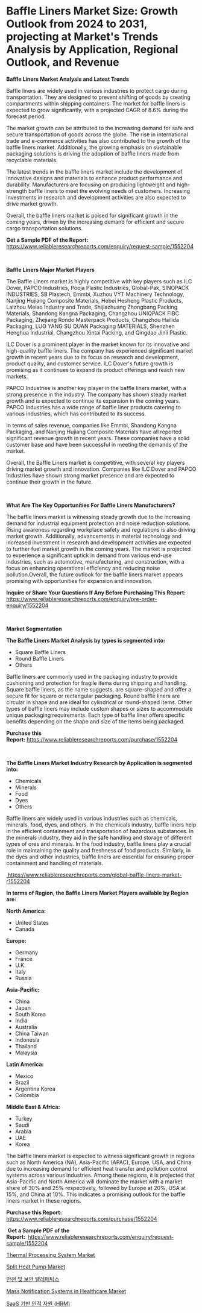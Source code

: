 <p><h1>Baffle Liners Market Size: Growth Outlook from 2024 to 2031, projecting at Market's Trends Analysis by Application, Regional Outlook, and Revenue</h1></p><p><strong>Baffle Liners Market Analysis and Latest Trends</strong></p>
<p><p>Baffle liners are widely used in various industries to protect cargo during transportation. They are designed to prevent shifting of goods by creating compartments within shipping containers. The market for baffle liners is expected to grow significantly, with a projected CAGR of 8.6% during the forecast period.</p><p>The market growth can be attributed to the increasing demand for safe and secure transportation of goods across the globe. The rise in international trade and e-commerce activities has also contributed to the growth of the baffle liners market. Additionally, the growing emphasis on sustainable packaging solutions is driving the adoption of baffle liners made from recyclable materials.</p><p>The latest trends in the baffle liners market include the development of innovative designs and materials to enhance product performance and durability. Manufacturers are focusing on producing lightweight and high-strength baffle liners to meet the evolving needs of customers. Increasing investments in research and development activities are also expected to drive market growth.</p><p>Overall, the baffle liners market is poised for significant growth in the coming years, driven by the increasing demand for efficient and secure cargo transportation solutions.</p></p>
<p><strong>Get a Sample PDF of the Report:&nbsp;</strong> <a href="https://www.reliableresearchreports.com/enquiry/request-sample/1552204">https://www.reliableresearchreports.com/enquiry/request-sample/1552204</a></p>
<p>&nbsp;</p>
<p><strong>Baffle Liners Major Market Players</strong></p>
<p><p>The Baffle Liners market is highly competitive with key players such as ILC Dover, PAPCO Industries, Pooja Plastic Industries, Global-Pak, SINOPACK INDUSTRIES, SB Plastech, Emmbi, Xuzhou VYT Machinery Technology, Nanjing Hujiang Composite Materials, Hebei Hesheng Plastic Products, Laizhou Meiao Industry and Trade, Shijiazhuang Zhongbang Packing Materials, Shandong Kangna Packaging, Changzhou UNIQPACK FIBC Packaging, Zhejiang Rondo Masterpack Products, Changzhou Hailida Packaging, LUO YANG SU QUAN Packaging MATERIALS, Shenzhen Henghua Industrial, Changzhou Xintai Packing, and Qingdao Jinli Plastic.</p><p>ILC Dover is a prominent player in the market known for its innovative and high-quality baffle liners. The company has experienced significant market growth in recent years due to its focus on research and development, product quality, and customer service. ILC Dover's future growth is promising as it continues to expand its product offerings and reach new markets.</p><p>PAPCO Industries is another key player in the baffle liners market, with a strong presence in the industry. The company has shown steady market growth and is expected to continue its expansion in the coming years. PAPCO Industries has a wide range of baffle liner products catering to various industries, which has contributed to its success.</p><p>In terms of sales revenue, companies like Emmbi, Shandong Kangna Packaging, and Nanjing Hujiang Composite Materials have all reported significant revenue growth in recent years. These companies have a solid customer base and have been successful in meeting the demands of the market.</p><p>Overall, the Baffle Liners market is competitive, with several key players driving market growth and innovation. Companies like ILC Dover and PAPCO Industries have shown strong market presence and are expected to continue their growth in the future.</p></p>
<p>&nbsp;</p>
<p><strong>What Are The Key Opportunities For Baffle Liners Manufacturers?</strong></p>
<p><p>The baffle liners market is witnessing steady growth due to the increasing demand for industrial equipment protection and noise reduction solutions. Rising awareness regarding workplace safety and regulations is also driving market growth. Additionally, advancements in material technology and increased investment in research and development activities are expected to further fuel market growth in the coming years. The market is projected to experience a significant uptick in demand from various end-use industries, such as automotive, manufacturing, and construction, with a focus on enhancing operational efficiency and reducing noise pollution.Overall, the future outlook for the baffle liners market appears promising with opportunities for expansion and innovation.</p></p>
<p><strong>Inquire or Share Your Questions If Any Before Purchasing This Report:</strong> <a href="https://www.reliableresearchreports.com/enquiry/pre-order-enquiry/1552204">https://www.reliableresearchreports.com/enquiry/pre-order-enquiry/1552204</a></p>
<p>&nbsp;</p>
<p><strong>Market Segmentation</strong></p>
<p><strong>The Baffle Liners Market Analysis by types is segmented into:</strong></p>
<p><ul><li>Square Baffle Liners</li><li>Round Baffle Liners</li><li>Others</li></ul></p>
<p><p>Baffle liners are commonly used in the packaging industry to provide cushioning and protection for fragile items during shipping and handling. Square baffle liners, as the name suggests, are square-shaped and offer a secure fit for square or rectangular packaging. Round baffle liners are circular in shape and are ideal for cylindrical or round-shaped items. Other types of baffle liners may include custom shapes or sizes to accommodate unique packaging requirements. Each type of baffle liner offers specific benefits depending on the shape and size of the items being packaged.</p></p>
<p><strong>Purchase this Report:&nbsp;</strong><a href="https://www.reliableresearchreports.com/purchase/1552204">https://www.reliableresearchreports.com/purchase/1552204</a></p>
<p>&nbsp;</p>
<p><strong>The Baffle Liners Market Industry Research by Application is segmented into:</strong></p>
<p><ul><li>Chemicals</li><li>Minerals</li><li>Food</li><li>Dyes</li><li>Others</li></ul></p>
<p><p>Baffle liners are widely used in various industries such as chemicals, minerals, food, dyes, and others. In the chemicals industry, baffle liners help in the efficient containment and transportation of hazardous substances. In the minerals industry, they aid in the safe handling and storage of different types of ores and minerals. In the food industry, baffle liners play a crucial role in maintaining the quality and freshness of food products. Similarly, in the dyes and other industries, baffle liners are essential for ensuring proper containment and handling of materials.</p></p>
<p><a href="https://www.reliableresearchreports.com/global-baffle-liners-market-r1552204">&nbsp;https://www.reliableresearchreports.com/global-baffle-liners-market-r1552204</a></p>
<p><strong>In terms of Region, the Baffle Liners Market Players available by Region are:</strong></p>
<p>
    <p> <strong> North America: </strong>
        <ul>
            <li>United States</li>
            <li>Canada</li>
        </ul>
        </p> 
    <p> <strong> Europe: </strong>
        <ul>
            <li>Germany</li>
            <li>France</li>
            <li>U.K.</li>
            <li>Italy</li>
            <li>Russia</li>
        </ul>
        </p> 
    <p> <strong> Asia-Pacific: </strong>
        <ul>
            <li>China</li>
            <li>Japan</li>
            <li>South Korea</li>
            <li>India</li>
            <li>Australia</li>
            <li>China Taiwan</li>
            <li>Indonesia</li>
            <li>Thailand</li>
            <li>Malaysia</li>
        </ul>
        </p> 
    <p> <strong> Latin America: </strong>
        <ul>
            <li>Mexico</li>
            <li>Brazil</li>
            <li>Argentina Korea</li>
            <li>Colombia</li>
        </ul>
        </p> 
    <p> <strong> Middle East & Africa: </strong>
        <ul>
            <li>Turkey</li>
            <li>Saudi</li>
            <li>Arabia</li>
            <li>UAE</li>
            <li>Korea</li>
        </ul>
    </p>
    </p>
<p><p>The baffle liners market is expected to witness significant growth in regions such as North America (NA), Asia-Pacific (APAC), Europe, USA, and China due to increasing demand for efficient heat transfer and pollution control systems across various industries. Among these regions, it is projected that Asia-Pacific and North America will dominate the market with a market share of 30% and 25% respectively, followed by Europe at 20%, USA at 15%, and China at 10%. This indicates a promising outlook for the baffle liners market in these regions.</p></p>
<p><strong>Purchase this Report: </strong><a href="https://www.reliableresearchreports.com/purchase/1552204">https://www.reliableresearchreports.com/purchase/1552204</a></p>
<p>&nbsp;<strong>Get a Sample PDF of the Report:&nbsp;&nbsp;</strong><a href="https://www.reliableresearchreports.com/enquiry/request-sample/1552204">https://www.reliableresearchreports.com/enquiry/request-sample/1552204</a></p>
<p><strong></strong></p>
<p><p><a href="https://medium.com/@caseyshhand587/global-thermal-processing-system-market-focus-on-application-end-use-industry-type-equipment-2723b6523883">Thermal Processing System Market</a></p><p><a href="https://medium.com/@othaleffler24/split-heat-pump-market-size-share-trends-analysis-report-by-end-use-f0bba6213c65">Split Heat Pump Market</a></p><p><a href="https://github.com/rsg307664904/Market-Research-Report-List-3/blob/main/134199883571.md">안전 및 보안 텔레매틱스</a></p><p><a href="https://github.com/nafiafirdania/Market-Research-Report-List-1/blob/main/mass-notification-systems-in-healthcare-market.md">Mass Notification Systems in Healthcare Market</a></p><p><a href="https://github.com/PercyHagernes9778/Market-Research-Report-List-3/blob/main/245554983572.md">SaaS 기반 인적 자원 (HRM)</a></p></p>